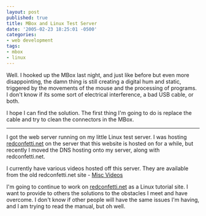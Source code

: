 ```yaml
---
layout: post
published: true
title: MBox and Linux Test Server
date: '2005-02-23 18:25:01 -0500'
categories:
- web development
tags:
- mbox
- linux
---
```


Well. I hooked up the MBox last night, and just like before but even more
disappointing, the damn thing is still creating a digital hum and static,
triggered by the movements of the mouse and the processing of programs. I don't
know if its some sort of electrical interference, a bad USB cable, or both.

I hope I can find the solution. The first thing I'm going to do is replace the
cable and try to clean the connectors in the MBox.

----

I got the web server running on my little Linux test server. I was hosting
[redconfetti.net] on the server that this website is hosted on for a while,
but recently I moved the DNS hosting onto my server, along with
redconfetti.net.

I currently have various videos hosted off this server. They are available
from the old redconfetti.net site - [Misc Videos]

I'm going to continue to work on [redconfetti.net] as a Linux tutorial site. I
want to provide to others the solutions to the obstacles I meet and have
overcome. I don't know if other people will have the same issues I'm having,
and I am trying to read the manual, but oh well.

[Misc Videos]: http://dime76.dizinc.com/~rednet/video/
[redconfetti.net]: http://www.redconfetti.net/
